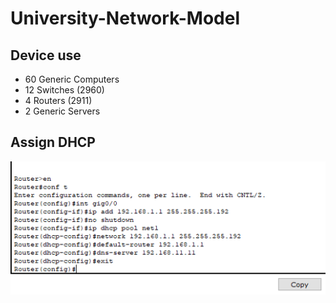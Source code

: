 # University-Network-Model

## Device use
- 60 Generic Computers
- 12 Switches (2960)
- 4 Routers (2911)
- 2 Generic Servers

## Assign DHCP

![image1](image/1.png)
